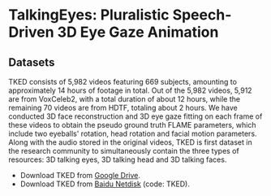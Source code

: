 # TalkingEyes: Pluralistic Speech-Driven 3D Eye Gaze Animation

## Datasets
TKED consists of 5,982 videos featuring 669 subjects, amounting to approximately 14 hours of footage in total. Out of the 5,982 videos, 5,912 are from VoxCeleb2, with a total duration of about 12 hours, while the remaining 70 videos are from HDTF, totaling about 2 hours. We have conducted 3D face reconstruction and 3D eye gaze fitting on each frame of these videos to obtain the pseudo ground truth FLAME parameters, which include two eyeballs' rotation, head rotation and facial motion parameters. Along with the audio stored in the original videos, TKED is first dataset in the research community to simultaneously contain the three types of resources: 3D talking eyes, 3D talking head and 3D talking faces.

- Download TKED from [Google Drive](https://drive.google.com/file/d/1rSvAx2oo8e1hY9xz5uCxnLngPcINftzZ/view?usp=sharing).
- Download TKED from [Baidu Netdisk](https://pan.baidu.com/s/1Y5-xtmwBYHdYZLDNBlQzWA?pwd=TKED) (code: TKED).
